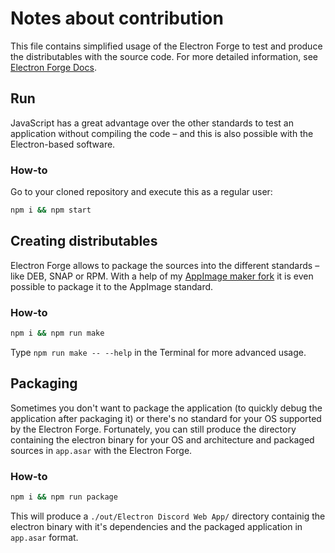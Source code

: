 # Notes about contribution
This file contains simplified usage of the Electron Forge to test and produce the distributables with the source code. For more detailed information, see [Electron Forge Docs](https://www.electronforge.io/).

## Run
JavaScript has a great advantage over the other standards to test an application without compiling the code – and this is also possible with the Electron-based software.
 
### How-to
Go to your cloned repository and execute this as a regular user:
```sh
npm i && npm start
```

## Creating distributables
Electron Forge allows to package the sources into the different standards – like DEB, SNAP or RPM.
With a help of my [AppImage maker fork](https://github.com/SpacingBat3/electron-forge-maker-appimage) it is even possible to package it to the AppImage standard.

### How-to
```sh
npm i && npm run make
```
Type `npm run make -- --help` in the Terminal for more advanced usage.

## Packaging
Sometimes you don't want to package the application (to quickly debug the application after packaging it) or there's no standard for your OS supported by the Electron Forge. Fortunately, you can still produce the directory containing the electron binary for your OS and architecture and packaged sources in `app.asar` with the Electron Forge.

### How-to
```sh
npm i && npm run package
```
This will produce a `./out/Electron Discord Web App/` directory containig the electron binary with it's dependencies and the packaged application in `app.asar` format.
